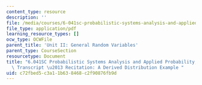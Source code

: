 ```yaml
---
content_type: resource
description: ''
file: /media/courses/6-041sc-probabilistic-systems-analysis-and-applied-probability-fall-2013/c72fbed5c3a11b638468c2f90876fb9d_MIT6_041SCF13_Derived_Distribution_Example_300k.pdf
file_type: application/pdf
learning_resource_types: []
ocw_type: OCWFile
parent_title: 'Unit II: General Random Variables'
parent_type: CourseSection
resourcetype: Document
title: "6.041SC Probabilistic Systems Analysis and Applied Probability, Fall 2013\
  \ Transcript \u2013 Recitation: A Derived Distribution Example "
uid: c72fbed5-c3a1-1b63-8468-c2f90876fb9d
---
```

